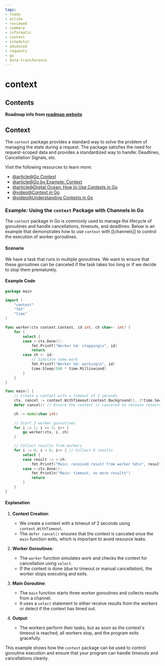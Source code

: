 ```yaml
---
tags:
- ready
- online
- reviewed
- summary
- informatic
- context
- scheduler
- advanced
- requests
- go
- data-transference
---
```


# context

## Contents

__Roadmap info from [roadmap website](https://roadmap.sh/golang/go-advanced/context)__

## Context

The `context` package provides a standard way to solve the problem of managing the state during a request. The package satisfies the need for request-scoped data and provides a standardized way to handle: Deadlines, Cancellation Signals, etc.

Visit the following resources to learn more:

- [@article@Go Context](https://pkg.go.dev/context)
- [@article@Go by Example: Context](https://gobyexample.com/context)
- [@article@Digital Ocean: How to Use Contexts in Go](https://www.digitalocean.com/community/tutorials/how-to-use-contexts-in-go)
- [@video@Context in Go](https://www.youtube.com/watch?v=LSzR0VEraWw)
- [@video@Understanding Contexts in Go](https://youtu.be/h2RdcrMLQAo)

### Example: Using the `context` Package with Channels in Go

The `context` package in Go is commonly used to manage the lifecycle of goroutines and handle cancellations, timeouts, and deadlines. Below is an example that demonstrates how to use `context` with [[channels]] to control the execution of worker goroutines.

#### Scenario

We have a task that runs in multiple goroutines. We want to ensure that these goroutines can be canceled if the task takes too long or if we decide to stop them prematurely.

#### Example Code

```go
package main

import (
    "context"
    "fmt"
    "time"
)

func worker(ctx context.Context, id int, ch chan<- int) {
    for {
        select {
        case <-ctx.Done():
            fmt.Printf("Worker %d: stopping\n", id)
            return
        case ch <- id:
            // Simulate some work
            fmt.Printf("Worker %d: working\n", id)
            time.Sleep(500 * time.Millisecond)
        }
    }
}

func main() {
    // Create a context with a timeout of 2 seconds
    ctx, cancel := context.WithTimeout(context.Background(), 2*time.Second)
    defer cancel() // Ensure the context is canceled to release resources

    ch := make(chan int)
    
    // Start 3 worker goroutines
    for i := 1; i <= 3; i++ {
        go worker(ctx, i, ch)
    }

    // Collect results from workers
    for i := 0; i < 6; i++ { // Collect 6 results
        select {
        case result := <-ch:
            fmt.Printf("Main: received result from worker %d\n", result)
        case <-ctx.Done():
            fmt.Println("Main: timeout, no more results")
            return
        }
    }
}
```

#### Explanation

1. __Context Creation__:
   - We create a context with a timeout of 2 seconds using `context.WithTimeout`.
   - The `defer cancel()` ensures that the context is canceled once the `main` function exits, which is important to avoid resource leaks.

2. __Worker Goroutines__:
   - The `worker` function simulates work and checks the context for cancellation using `select`.
   - If the context is done (due to timeout or manual cancellation), the worker stops executing and exits.

3. __Main Goroutine__:
   - The `main` function starts three worker goroutines and collects results from a channel.
   - It uses a `select` statement to either receive results from the workers or detect if the context has timed out.

4. __Output__:
   - The workers perform their tasks, but as soon as the context's timeout is reached, all workers stop, and the program exits gracefully.

This example shows how the `context` package can be used to control goroutine execution and ensure that your program can handle timeouts and cancellations cleanly.
